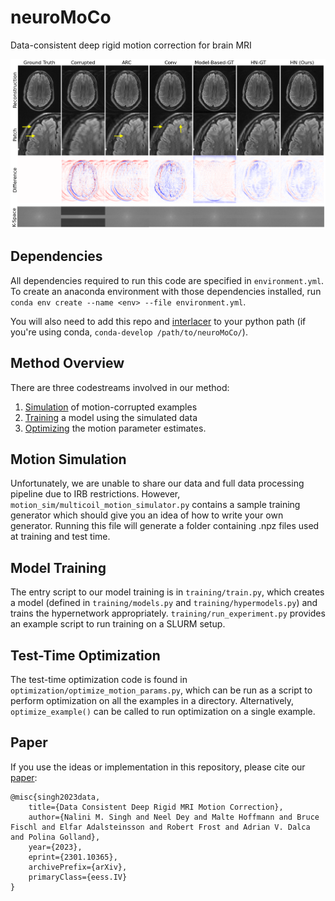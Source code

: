 # neuroMoCo
Data-consistent deep rigid motion correction for brain MRI

![Sample reconstruction results](./assets/teaser.png)

## Dependencies
All dependencies required to run this code are specified in `environment.yml`. To create an anaconda environment with those dependencies installed, run `conda env create --name <env> --file environment.yml`. 

You will also need to add this repo and [interlacer](https://wwww.github.com/nalinimsingh/interlacer) to your python path (if you're using conda, `conda-develop /path/to/neuroMoCo/`).

## Method Overview
There are three codestreams involved in our method:

1. [Simulation](#motion-simulation) of motion-corrupted examples
2. [Training](#model-training) a model using the simulated data
3. [Optimizing](#test-time-optimization) the motion parameter estimates.

## Motion Simulation
Unfortunately, we are unable to share our data and full data processing pipeline due to IRB restrictions. However, `motion_sim/multicoil_motion_simulator.py` contains a sample training generator which should give you an idea of how to write your own generator. Running this file will generate a folder containing .npz files used at training and test time. 

## Model Training
The entry script to our model training is in `training/train.py`, which creates a model (defined in `training/models.py` and `training/hypermodels.py`) and trains the hypernetwork appropriately. `training/run_experiment.py` provides an example script to run training on a SLURM setup.

## Test-Time Optimization
The test-time optimization code is found in `optimization/optimize_motion_params.py`, which can be run as a script to perform optimization on all the examples in a directory. Alternatively, `optimize_example()` can be called to run optimization on a single example. 

## Paper
If you use the ideas or implementation in this repository, please cite our [paper](https://arxiv.org/abs/2301.10365):

    @misc{singh2023data,
        title={Data Consistent Deep Rigid MRI Motion Correction},
        author={Nalini M. Singh and Neel Dey and Malte Hoffmann and Bruce Fischl and Elfar Adalsteinsson and Robert Frost and Adrian V. Dalca and Polina Golland},
        year={2023},
        eprint={2301.10365},
        archivePrefix={arXiv},
        primaryClass={eess.IV}
    }     

